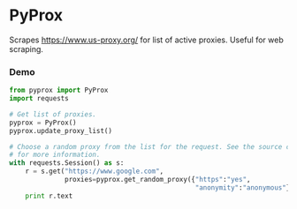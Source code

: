 # PyProx

Scrapes https://www.us-proxy.org/ for list of active proxies. Useful for web scraping.

### Demo
```python
from pyprox import PyProx
import requests

# Get list of proxies.
pyprox = PyProx()
pyprox.update_proxy_list()

# Choose a random proxy from the list for the request. See the source code
# for more information.
with requests.Session() as s:
    r = s.get("https://www.google.com",
              proxies=pyprox.get_random_proxy({"https":"yes",
                                               "anonymity":"anonymous"})
    print r.text
```


